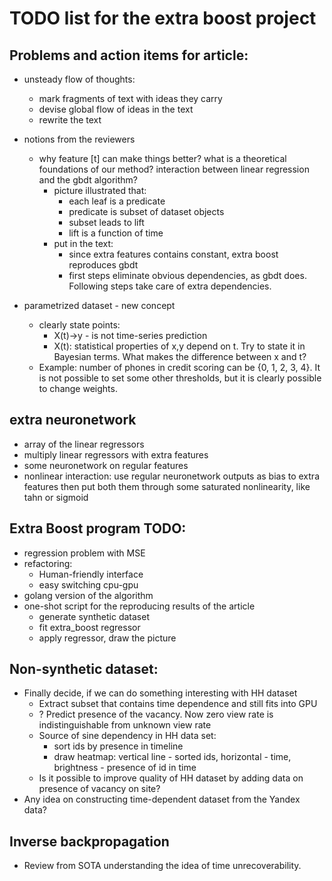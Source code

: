 # TODO list for the extra boost project

## Problems and action items for article:

* unsteady flow of thoughts:
  * mark fragments of text with ideas they carry
  * devise global flow of ideas in the text
  * rewrite the text
  
* notions from the reviewers
  * why feature [t] can make things better? what is a theoretical foundations of our method? interaction between linear regression and the gbdt algorithm?
    * picture  illustrated that:
      * each leaf is a predicate
      * predicate is subset of dataset objects
      * subset leads to lift
      * lift is a function of time
    * put in the text:
      * since extra features contains constant, extra boost reproduces gbdt
      * first steps eliminate obvious dependencies, as gbdt does.
        Following steps take care of extra dependencies.
  
* parametrized dataset - new concept
  * clearly state points:
    * X(t)->y - is not time-series prediction
    * X(t): statistical properties of x,y depend on t. Try to state it in Bayesian terms.
      What makes the difference between x and t?
  * Example: number of phones in credit scoring can be {0, 1, 2, 3, 4}. It is not
    possible to set some other thresholds, but it is clearly possible to change weights.
        
      
## extra neuronetwork
  * array of the linear regressors
  * multiply linear regressors with extra features
  * some neuronetwork on regular features
  * nonlinear interaction: use regular neuronetwork outputs as bias to extra features
    then put both them through some saturated nonlinearity, like tahn or sigmoid
    
## Extra Boost program TODO:
  * regression problem with MSE
  * refactoring:
    * Human-friendly interface
    * easy switching cpu-gpu
  * golang version of the algorithm
  * one-shot script for the reproducing results of the article
    * generate synthetic dataset
    * fit extra_boost regressor
    * apply regressor, draw the picture
    
## Non-synthetic dataset:
  * Finally decide, if we can do something interesting with HH dataset
    * Extract subset that contains time dependence and still fits into GPU
    * ? Predict presence of the vacancy. Now zero view rate is indistinguishable from unknown view rate
    * Source of sine dependency in HH data set:
      * sort ids by presence in timeline
      * draw heatmap: vertical line - sorted ids, horizontal - time, brightness - presence of id in time
    * Is it possible to improve quality of HH dataset by adding data on presence of vacancy on site?
  * Any idea on constructing time-dependent dataset from the Yandex data?
  
## Inverse backpropagation
  * Review from SOTA understanding the idea of time unrecoverability.   

